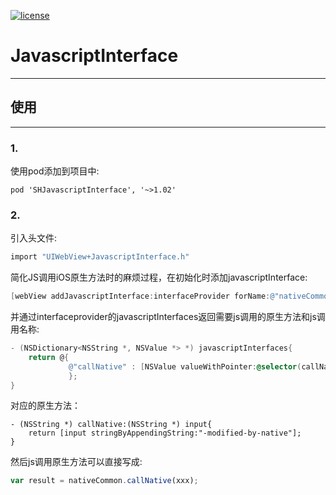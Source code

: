 [![license](https://img.shields.io/dub/l/vibe-d.svg?maxAge=2592000)]()

# JavascriptInterface

***
## 使用

***

### 1.

使用pod添加到项目中:

```
pod 'SHJavascriptInterface', '~>1.02'
```



### 2.

引入头文件:

```objective-c
import "UIWebView+JavascriptInterface.h"
```

简化JS调用iOS原生方法时的麻烦过程，在初始化时添加javascriptInterface:

```objective-c
[webView addJavascriptInterface:interfaceProvider forName:@"nativeCommon"];
```

并通过interfaceprovider的javascriptInterfaces返回需要js调用的原生方法和js调用名称:

```objective-c
- (NSDictionary<NSString *, NSValue *> *) javascriptInterfaces{
    return @{
             @"callNative" : [NSValue valueWithPointer:@selector(callNative:)]
             };
}
```

对应的原生方法：

```
- (NSString *) callNative:(NSString *) input{
    return [input stringByAppendingString:"-modified-by-native"];
}
```

然后js调用原生方法可以直接写成:

```javascript
var result = nativeCommon.callNative(xxx);
```

